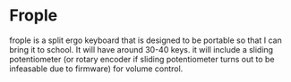 # Frople
frople is a split ergo keyboard that is designed to be portable so that I can bring it to school. It will have around 30-40 keys. it will include a sliding potentiometer (or rotary encoder if sliding potentiometer turns out to be infeasable due to firmware) for volume control. 
